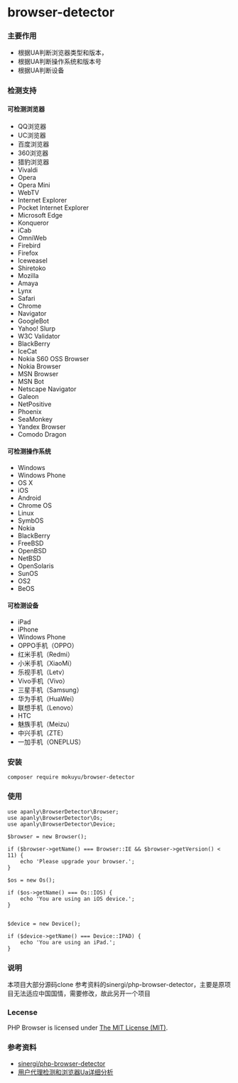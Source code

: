 browser-detector
===================
### 主要作用
* 根据UA判断浏览器类型和版本，
* 根据UA判断操作系统和版本号
* 根据UA判断设备

### 检测支持
#### 可检测浏览器
 * QQ浏览器
 * UC浏览器
 * 百度浏览器
 * 360浏览器
 * 猎豹浏览器
 * Vivaldi
 * Opera
 * Opera Mini
 * WebTV
 * Internet Explorer
 * Pocket Internet Explorer
 * Microsoft Edge
 * Konqueror
 * iCab
 * OmniWeb
 * Firebird
 * Firefox
 * Iceweasel
 * Shiretoko
 * Mozilla
 * Amaya
 * Lynx
 * Safari
 * Chrome
 * Navigator
 * GoogleBot
 * Yahoo! Slurp
 * W3C Validator
 * BlackBerry
 * IceCat
 * Nokia S60 OSS Browser
 * Nokia Browser
 * MSN Browser
 * MSN Bot
 * Netscape Navigator
 * Galeon
 * NetPositive
 * Phoenix
 * SeaMonkey
 * Yandex Browser
 * Comodo Dragon
 
#### 可检测操作系统
  * Windows
  * Windows Phone
  * OS X
  * iOS
  * Android
  * Chrome OS
  * Linux
  * SymbOS
  * Nokia
  * BlackBerry
  * FreeBSD
  * OpenBSD
  * NetBSD
  * OpenSolaris
  * SunOS
  * OS2
  * BeOS
  
#### 可检测设备
 * iPad
 * iPhone
 * Windows Phone
 * OPPO手机（OPPO）
 * 红米手机（Redmi）
 * 小米手机（XiaoMi）
 * 乐视手机（Letv）
 * Vivo手机（Vivo）
 * 三星手机（Samsung）
 * 华为手机（HuaWei）
 * 联想手机（Lenovo）
 * HTC
 * 魅族手机（Meizu）
 * 中兴手机（ZTE）
 * 一加手机（ONEPLUS）

### 安装
    
    composer require mokuyu/browser-detector

### 使用

    use apanly\BrowserDetector\Browser;
    use apanly\BrowserDetector\Os;
    use apanly\BrowserDetector\Device;
    
    $browser = new Browser();
    
    if ($browser->getName() === Browser::IE && $browser->getVersion() < 11) {
        echo 'Please upgrade your browser.';
    }
    
    $os = new Os();
    
    if ($os->getName() === Os::IOS) {
        echo 'You are using an iOS device.';
    }
    
    
    $device = new Device();
    
    if ($device->getName() === Device::IPAD) {
        echo 'You are using an iPad.';
    }

### 说明
本项目大部分源码clone 参考资料的sinergi/php-browser-detector，主要是原项目无法适应中国国情，需要修改，故此另开一个项目

### Lecense
PHP Browser is licensed under [The MIT License (MIT)](LICENSE).


### 参考资料
* [sinergi/php-browser-detector](https://github.com/sinergi/php-browser-detector)
* [用户代理检测和浏览器Ua详细分析](http://www.cnblogs.com/hykun/p/Ua.html)


